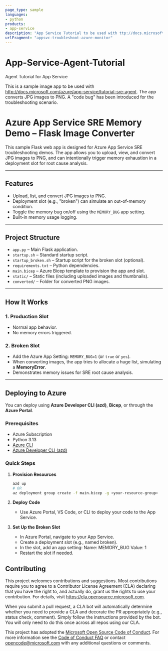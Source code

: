 ```yaml
---
page_type: sample
languages:
- python
products:
- app-service
description: "App Service Tutorial to be used with ttp://docs.microsoft.com/azure/app-service/tutorial-sre-agent."
urlFragment: "appsvc-troubleshoot-azure-monitor"
---
```


# App-Service-Agent-Tutorial
Agent Tutorial for App Service


<!-- 
Guidelines on README format: https://review.docs.microsoft.com/help/onboard/admin/samples/concepts/readme-template?branch=master

Guidance on onboarding samples to docs.microsoft.com/samples: https://review.docs.microsoft.com/help/onboard/admin/samples/process/onboarding?branch=master

Taxonomies for products and languages: https://review.docs.microsoft.com/new-hope/information-architecture/metadata/taxonomies?branch=master
-->

This is a sample image app to be used with http://docs.microsoft.com/azure/app-service/tutorial-sre-agent. The app converts JPG images to PNG. A "code bug" has been introduced for the troubleshooting scenario.

# Azure App Service SRE Memory Demo – Flask Image Converter

This sample Flask web app is designed for Azure App Service SRE troubleshooting demos. The app allows you to upload, view, and convert JPG images to PNG, and can intentionally trigger memory exhaustion in a deployment slot for root cause analysis.

---

## Features

- Upload, list, and convert JPG images to PNG.
- Deployment slot (e.g., "broken") can simulate an out-of-memory condition.
- Toggle the memory bug on/off using the `MEMORY_BUG` app setting.
- Built-in memory usage logging.

---

## Project Structure

- `app.py` – Main Flask application.
- `startup.sh` – Standard startup script.
- `startup_broken.sh` – Startup script for the broken slot (optional).
- `requirements.txt` – Python dependencies.
- `main.bicep` – Azure Bicep template to provision the app and slot.
- `static/` – Static files (including uploaded images and thumbnails).
- `converted/` – Folder for converted PNG images.

---

## How It Works

### 1. Production Slot

- Normal app behavior.
- No memory errors triggered.

### 2. Broken Slot

- Add the Azure App Setting: `MEMORY_BUG=1` (or `true` or `yes`).
- When converting images, the app tries to allocate a huge list, simulating a **MemoryError**.
- Demonstrates memory issues for SRE root cause analysis.

---

## Deploying to Azure

You can deploy using **Azure Developer CLI (azd)**, **Bicep**, or through the **Azure Portal**.

### Prerequisites

- Azure Subscription
- Python 3.13
- [Azure CLI](https://docs.microsoft.com/cli/azure/install-azure-cli)
- [Azure Developer CLI (azd)](https://learn.microsoft.com/azure/developer/azure-developer-cli/install-azd)

### Quick Steps

1. **Provision Resources**

   ```sh
   azd up
   # OR
   az deployment group create -f main.bicep -g <your-resource-group>


2. **Deploy Code**
    - Use Azure Portal, VS Code, or CLI to deploy your code to the App Service.

3. **Set Up the Broken Slot**
    - In Azure Portal, navigate to your App Service.
    - Create a deployment slot (e.g., named broken).
    - In the slot, add an app setting:
        Name:  MEMORY_BUG
        Value: 1
    - Restart the slot if needed.

## Contributing

This project welcomes contributions and suggestions.  Most contributions require you to agree to a
Contributor License Agreement (CLA) declaring that you have the right to, and actually do, grant us
the rights to use your contribution. For details, visit https://cla.opensource.microsoft.com.

When you submit a pull request, a CLA bot will automatically determine whether you need to provide
a CLA and decorate the PR appropriately (e.g., status check, comment). Simply follow the instructions
provided by the bot. You will only need to do this once across all repos using our CLA.

This project has adopted the [Microsoft Open Source Code of Conduct](https://opensource.microsoft.com/codeofconduct/).
For more information see the [Code of Conduct FAQ](https://opensource.microsoft.com/codeofconduct/faq/) or
contact [opencode@microsoft.com](mailto:opencode@microsoft.com) with any additional questions or comments.
